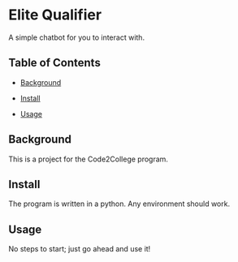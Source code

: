 # Elite Qualifier

A simple chatbot for you to interact with.

## Table of Contents

- [Background](#background)

- [Install](#install)

- [Usage](#usage)

## Background

This is a project for the Code2College program.

## Install

The program is written in a python. Any environment should work.

## Usage

No steps to start; just go ahead and use it!
